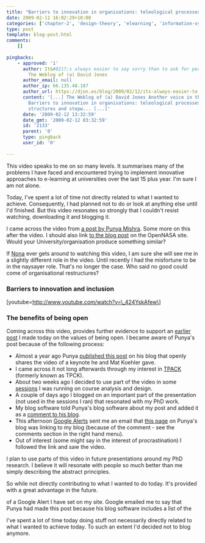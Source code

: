 ```yaml
---
title: "Barriers to innovation in organisations: teleological processes, organisational structures and stepwise refinement"
date: 2009-02-11 16:02:29+10:00
categories: ['chapter-2', 'design-theory', 'elearning', 'information-systems', 'missingps', 'thesis']
type: post
template: blog-post.html
comments:
    []
    
pingbacks:
    - approved: '1'
      author: It&#8217;s always easier to say sorry than to ask for permission &laquo;
        The Weblog of (a) David Jones
      author_email: null
      author_ip: 66.135.48.187
      author_url: https://djon.es/blog/2009/02/12/its-always-easier-to-say-sorry-than-to-ask-for-permission/
      content: '[...] The Weblog of (a) David Jones Another voice in the blogosphere    &laquo;
        Barriers to innovation in organisations: teleological processes, organisational
        structures and stepw... [...]'
      date: '2009-02-12 13:32:59'
      date_gmt: '2009-02-12 03:32:59'
      id: '2133'
      parent: '0'
      type: pingback
      user_id: '0'
    
---
```

This video speaks to me on so many levels. It summarises many of the problems I have faced and encountered trying to implement innovative approaches to e-learning at universities over the last 15 plus year. I'm sure I am not alone.

Today, I've spent a lot of time not directly related to what I wanted to achieve. Consequently, I had planned not to do or look at anything else until I'd finished. But this video resonates so strongly that I couldn't resist watching, downloading it and blogging it.

I came across the video from [a post by Punya Mishra](http://punya.educ.msu.edu/2009/02/10/barriers-to-innovation-inclusion/). Some more on this after the video. I should also link [to the blog post](http://www.opennasa.com/2009/01/28/barriers-to-innovation-and-inclusion/) on the OpenNASA site. Would your University/organisation produce something similar?

If [Nona](http://nonamuldoon.wordpress.com/) ever gets around to watching this video, I am sure she will see me in a slightly different role in the video. Until recently I had the misfortune to be in the naysayer role. That's no longer the case. Who said no good could come of organisational restructures?

### Barriers to innovation and inclusion

\[youtube=http://www.youtube.com/watch?v=\_424YskAfew\]

### The benefits of being open

Coming across this video, provides further evidence to support an [earlier post](/blog2/2009/02/11/the-value-of-being-open/) I made today on the values of being open. I became aware of Punya's post because of the following process:

- Almost a year ago Punya [published this post](http://punya.educ.msu.edu/2008/03/18/site-2008-keynote/) on his blog that openly shares the video of a keynote he and Mat Koehler gave.
- I came across it not long afterwards through my interest in [TPACK](http://www.tpck.org/) (formerly known as TPCK).
- About two weeks ago I decided to use part of the video in some [sessions](http://coursedesign.wordpress.com/) I was running on course analysis and design.
- A couple of days ago I blogged on an important part of the presentation (not used in the sessions I ran) that resonated with my PhD work.
- My blog software told Punya's blog software about my post and added it as a [comment to his blog](http://punya.educ.msu.edu/2008/03/18/site-2008-keynote/#comment-29919).
- This afternoon [Google Alerts](http://punya.educ.msu.edu/2009/02/10/barriers-to-innovation-inclusion/) sent me an email that [this page](http://punya.educ.msu.edu/2009/02/10/barriers-to-innovation-inclusion/) on Punya's blog was linking to my blog (because of the comment - see the comments section in the right hand menu).
- Out of interest (some might say in the interest of procrastination) I followed the link and saw the video.

I plan to use parts of this video in future presentations around my PhD research. I believe it will resonate with people so much better than me simply describing the abstract principles.

So while not directly contributing to what I wanted to do today. It's provided with a great advantage in the future.

of a Google Alert I have set on my site. Google emailed me to say that Punya had made this post because his blog software includes a list of the

I've spent a lot of time today doing stuff not necessarily directly related to what I wanted to achieve today. To such an extent I'd decided not to blog anymore.